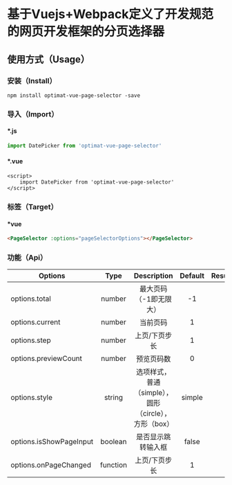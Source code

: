 # 基于Vuejs+Webpack定义了开发规范的网页开发框架的分页选择器
## 使用方式（Usage）
### 安装（Install）
``
npm install optimat-vue-page-selector -save
``

### 导入（Import）
#### *.js
```javascript
import DatePicker from 'optimat-vue-page-selector'
```
#### *.vue
```vue
<script>
    import DatePicker from 'optimat-vue-page-selector'
</script>
```
### 标签（Target）
#### *vue
```html
<PageSelector :options="pageSelectorOptions"></PageSelector>
```

### 功能（Api）

| Options         | Type     | Description                 | Default | Result   |
|-----------------|:--------:|:---------------------------:|:--------:|:--------:|
| options.total  | number | 最大页码（-1即无限大） | -1 | |
| options.current  | number | 当前页码 | 1 | |
| options.step  | number | 上页/下页步长 | 1 | |
| options.previewCount  | number | 预览页码数 | 0 | |
| options.style  | string | 选项样式，普通（simple），圆形（circle），方形（box） | simple | |
| options.isShowPageInput  | boolean | 是否显示跳转输入框 | false | |
| options.onPageChanged  | function | 上页/下页步长 | 1 | |